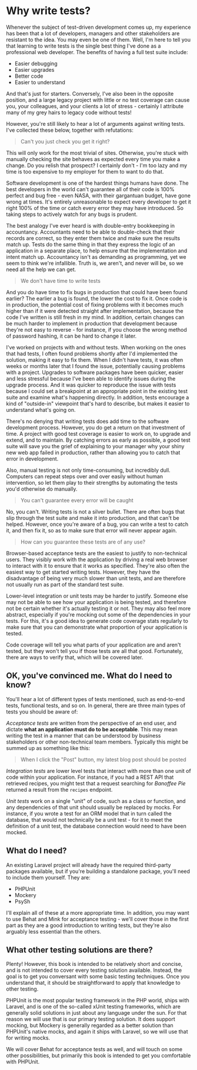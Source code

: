 # Why write tests?

Whenever the subject of test-driven development comes up, my experience has been that a lot of developers, managers and other stakeholders are resistant to the idea. You may even be one of them. Well, I'm here to tell you that learning to write tests is the single best thing I've done as a professional web developer. The benefits of having a full test suite include:

* Easier debugging
* Easier upgrades
* Better code
* Easier to understand

And that's just for starters. Conversely, I've also been in the opposite position, and a large legacy project with little or no test coverage can cause you, your colleagues, and your clients a lot of stress - certainly I attribute many of my grey hairs to legacy code without tests!

However, you're still likely to hear a lot of arguments against writing tests. I've collected these below, together with refutations:

> Can't you just check you get it right?

This will only work for the most trivial of sites. Otherwise, you're stuck with manually checking the site behaves as expected every time you make a change. Do you relish that prospect? I certainly don't - I'm too lazy and my time is too expensive to my employer for them to want to do that.

Software development is one of the hardest things humans have done. The best developers in the world can't guarantee all of their code is 100% perfect and bug free - even NASA, with their gargantuan budget, have gone wrong at times. It's entirely unreasonable to expect every developer to get it right 100% of the time or catch every error they may have introduced. So taking steps to actively watch for any bugs is prudent.

The best analogy I've ever heard is with double-entry bookkeeping in accountancy. Accountants need to be able to double-check that their records are correct, so they enter them twice and make sure the results match up. Tests do the same thing in that they express the logic of an application in a separate place, to help ensure that the implementation and intent match up. Accountancy isn't as demanding as programming, yet we seem to think we're infallible. Truth is, we aren't, and never will be, so we need all the help we can get.

> We don't have time to write tests

And you do have time to fix bugs in production that could have been found earlier? The earlier a bug is found, the lower the cost to fix it. Once code is in production, the potential cost of fixing problems with it becomes much higher than if it were detected straight after implementation, because the code I've written is still fresh in my mind. In addition, certain changes can be much harder to implement in production that development because they're not easy to reverse - for instance, if you choose the wrong method of password hashing, it can be hard to change it later.

I've worked on projects with and without tests. When working on the ones that had tests, I often found problems shortly after I'd implemented the solution, making it easy to fix them. When I didn't have tests, it was often weeks or months later that I found the issue, potentially causing problems with a project. Upgrades to software packages have been quicker, easier and less stressful because I've been able to identify issues during the upgrade process. And it was quicker to reproduce the issue with tests because I could set a breakpoint at an appropriate point in the existing test suite and examine what's happening directly. In addition, tests encourage a kind of "outside-in" viewpoint that's hard to describe, but makes it easier to understand what's going on.

There's no denying that writing tests does add time to the software development process. However, you do get a return on that investment of time. A project with good test coverage is easier to work on, to upgrade and extend, and to maintain. By catching errors as early as possible, a good test suite will save you the grief of explaining to your manager why your shiny new web app failed in production, rather than allowing you to catch that error in development.

Also, manual testing is not only time-consuming, but incredibly dull. Computers can repeat steps over and over easily without human intervention, so let them play to their strengths by automating the tests you'd otherwise do manually.

> You can't guarantee every error will be caught

No, you can't. Writing tests is not a silver bullet. There are often bugs that slip through the test suite and make it into production, and that can't be helped. However, once you're aware of a bug, you can write a test to catch it, and then fix it, so as to make sure that error will never appear again.

> How can you guarantee these tests are of any use?

Browser-based acceptance tests are the easiest to justify to non-technical users. They visibly work with the application by driving a real web browser to interact with it to ensure that it works as specified. They're also often the easiest way to get started writing tests. However, they have the disadvantage of being very much slower than unit tests, and are therefore not usually run as part of the standard test suite.

Lower-level integration or unit tests may be harder to justify. Someone else may not be able to see how your application is being tested, and therefore not be certain whether it's actually testing it or not. They may also feel more abstract, especially if you're mocking out some of the dependencies in your tests. For this, it's a good idea to generate code coverage stats regularly to make sure that you can demonstrate what proportion of your application is tested.

Code coverage will tell you what parts of your application are and aren't tested, but they won't tell you if those tests are all that good. Fortunately, there are ways to verify that, which will be covered later.

OK, you've convinced me. What do I need to know?
------------------------------------------------

You'll hear a lot of different types of tests mentioned, such as end-to-end tests, functional tests, and so on. In general, there are three main types of tests you should be aware of:

*Acceptance tests* are written from the perspective of an end user, and dictate **what an application must do to be acceptable**. This may mean writing the test in a manner that can be understood by business stakeholders or other non-technical team members. Typically this might be summed up as something like this:

> When I click the "Post" button, my latest blog post should be posted

*Integration tests* are lower level tests that interact with more than one unit of code within your application. For instance, if you had a REST API that retrieved recipes, you might test that a request searching for *Banoffee Pie* returned a result from the `recipes` endpoint.

*Unit tests* work on a single "unit" of code, such as a class or function, and any dependencies of that unit should usually be replaced by mocks. For instance, if you wrote a test for an ORM model that in turn called the database, that would not technically be a unit test - for it to meet the definition of a unit test, the database connection would need to have been mocked. 

What do I need?
---------------

An existing Laravel project will already have the required third-party packages available, but if you're building a standalone package, you'll need to include them yourself. They are:

* PHPUnit
* Mockery
* PsySh

I'll explain all of these at a more appropriate time. In addition, you may want to use Behat and Mink for acceptance testing - we'll cover those in the first part as they are a good introduction to writing tests, but they're also arguably less essential than the others.

What other testing solutions are there?
---------------------------------------

Plenty! However, this book is intended to be relatively short and concise, and is not intended to cover every testing solution available. Instead, the goal is to get you conversant with some basic testing techniques. Once you understand that, it should be straightforward to apply that knowledge to other testing.

PHPUnit is the most popular testing framework in the PHP world, ships with Laravel, and is one of the so-called xUnit testing frameworks, which are generally solid solutions in just about any language under the sun. For that reason we will use that is our primary testing solution. It does support mocking, but Mockery is generally regarded as a better solution than PHPUnit's native mocks, and again it ships with Laravel, so we will use that for writing mocks.

We will cover Behat for acceptance tests as well, and will touch on some other possibilities, but primarily this book is intended to get you comfortable with PHPUnit.
